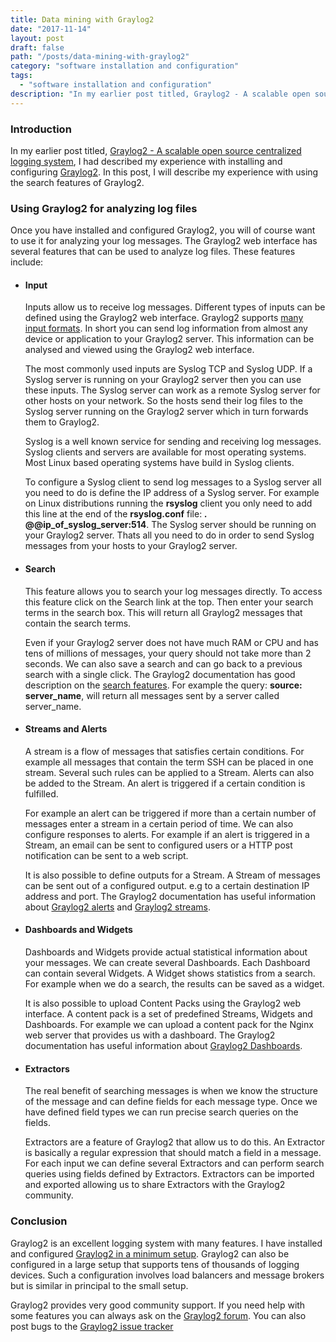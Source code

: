 ```yaml
---
title: Data mining with Graylog2
date: "2017-11-14"
layout: post
draft: false
path: "/posts/data-mining-with-graylog2"
category: "software installation and configuration"
tags:
  - "software installation and configuration"
description: "In my earlier post titled, Graylog2 - A scalable open source centralized logging system, I had described my experience with installing and configuring Graylog2. In this post, I will describe my experience with using the search features of Graylog2."
---
```


### Introduction
In my earlier post titled, [Graylog2 - A scalable open source centralized logging system](/posts/graylog2---a-scalable-open-source-centralized-logging-system), I had described my experience with installing and configuring [Graylog2](https://www.graylog.org/). In this post, I will describe my experience with using the search features of Graylog2.

### Using Graylog2 for analyzing log files
Once you have installed and configured Graylog2, you will of course want to use it for analyzing your log messages. The Graylog2 web interface has several features that can be used to analyze log files. These features include:

* #### Input
  Inputs allow us to receive log messages. Different types of inputs can be defined using the Graylog2 web interface. Graylog2 supports [many input formats](http://docs.graylog.org/en/3.0/pages/getting_started/planning.html#collection-method). In short you can send log information from almost any device or application to your Graylog2 server. This information can be analysed and viewed using the Graylog2 web interface.

  The most commonly used inputs are Syslog TCP and Syslog UDP. If a Syslog server is running on your Graylog2 server then you can use these inputs. The Syslog server can work as a remote Syslog server for other hosts on your network. So the hosts send their log files to the Syslog server running on the Graylog2 server which in turn forwards them to Graylog2.

  Syslog is a well known service for sending and receiving log messages. Syslog clients and servers are available for most operating systems. Most Linux based operating systems have build in Syslog clients.

  To configure a Syslog client to send log messages to a Syslog server all you need to do is define the IP address of a Syslog server. For example on Linux distributions running the **rsyslog** client you only need to add this line at the end of the **rsyslog.conf** file: ***.* @@ip_of_syslog_server:514**. The Syslog server should be running on your Graylog2 server. Thats all you need to do in order to send Syslog messages from your hosts to your Graylog2 server.

* #### Search
  This feature allows you to search your log messages directly. To access this feature click on the Search link at the top. Then enter your search terms in the search box. This will return all Graylog2 messages that contain the search terms.

  Even if your Graylog2 server does not have much RAM or CPU and has tens of millions of messages, your query should not take more than 2 seconds. We can also save a search and can go back to a previous search with a single click. The Graylog2 documentation has good description on the [search features](http://docs.graylog.org/en/3.0/pages/queries.html). For example the query: **source: server_name**, will return all messages sent by a server called server_name.

* #### Streams and Alerts
  A stream is a flow of messages that satisfies certain conditions. For example all messages that contain the term SSH can be placed in one stream. Several such rules can be applied to a Stream. Alerts can also be added to the Stream. An alert is triggered if a certain condition is fulfilled.

  For example an alert can be triggered if more than a certain number of messages enter a stream in a certain period of time. We can also configure responses to alerts. For example if an alert is triggered in a Stream, an email can be sent to configured users or a HTTP post notification can be sent to a web script.

  It is also possible to define outputs for a Stream. A Stream of messages can be sent out of a configured output. e.g to a certain destination IP address and port. The Graylog2 documentation has useful information about [Graylog2 alerts](http://docs.graylog.org/en/3.0/pages/streams/alerts.html) and [Graylog2 streams](http://docs.graylog.org/en/3.0/pages/streams.html).

* #### Dashboards and Widgets
  Dashboards and Widgets provide actual statistical information about your messages. We can create several Dashboards. Each Dashboard can contain several Widgets. A Widget shows statistics from a search. For example when we do a search, the results can be saved as a widget.

  It is also possible to upload Content Packs using the Graylog2 web interface. A content pack is a set of predefined Streams, Widgets and Dashboards. For example we can upload a content pack for the Nginx web server that provides us with a dashboard. The Graylog2 documentation has useful information about [Graylog2 Dashboards](http://docs.graylog.org/en/3.0/pages/dashboards.html).

* #### Extractors
  The real benefit of searching messages is when we know the structure of the message and can define fields for each message type. Once we have defined field types we can run precise search queries on the fields.

  Extractors are a feature of Graylog2 that allow us to do this. An Extractor is basically a regular expression that should match a field in a message. For each input we can define several Extractors and can perform search queries using fields defined by Extractors. Extractors can be imported and exported allowing us to share Extractors with the Graylog2 community.


### Conclusion
Graylog2 is an excellent logging system with many features. I have installed and configured [Graylog2 in a minimum setup](http://docs.graylog.org/en/3.0/pages/architecture.html#minimum-setup). Graylog2 can also be configured in a large setup that supports tens of thousands of logging devices. Such a configuration involves load balancers and message brokers but is similar in principal to the small setup.

Graylog2 provides very good community support. If you need help with some features you can always ask on the [Graylog2 forum](https://groups.google.com/forum/#!forum/graylog2). You can also post bugs to the [Graylog2 issue tracker](https://github.com/Graylog2)
